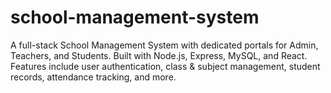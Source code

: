 # school-management-system
A full-stack School Management System with dedicated portals for Admin, Teachers, and Students. Built with Node.js, Express, MySQL, and React. Features include user authentication, class &amp; subject management, student records, attendance tracking, and more.
